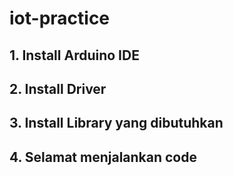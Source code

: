 # iot-practice

## 1. Install Arduino IDE
## 2. Install Driver
## 3. Install Library yang dibutuhkan
## 4. Selamat menjalankan code
